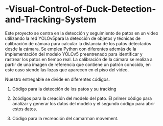 # -Visual-Control-of-Duck-Detection-and-Tracking-System

Este proyecto se centra en la detección y seguimiento de patos en un video utilizando la red
 YOLOv5para la detección de objetos y técnicas de calibración de cámara para calcular la
 distancia de los patos detectados desde la cámara. Se emplea Python con diferentes además
 de la implementación del modelo YOLOv5 preentrenado para identificar y rastrear los
 patos en tiempo real. La calibración de la cámara se realiza a partir de una imagen de
 referencia que contiene un patrón conocido, en este caso siendo las lozas que aparecen en el
 piso del video.

 Nuestro entregable se divide en diferentes códigos.
 
 1) Código para la detección de los patos y su tracking
    
 2) 2códigos para la creación del modelo del pato. El primer código para analizar y
 generar los datos del modelo y el segundo código para abrir estos datos.

 3) Código para la recreación del camarman movement.
